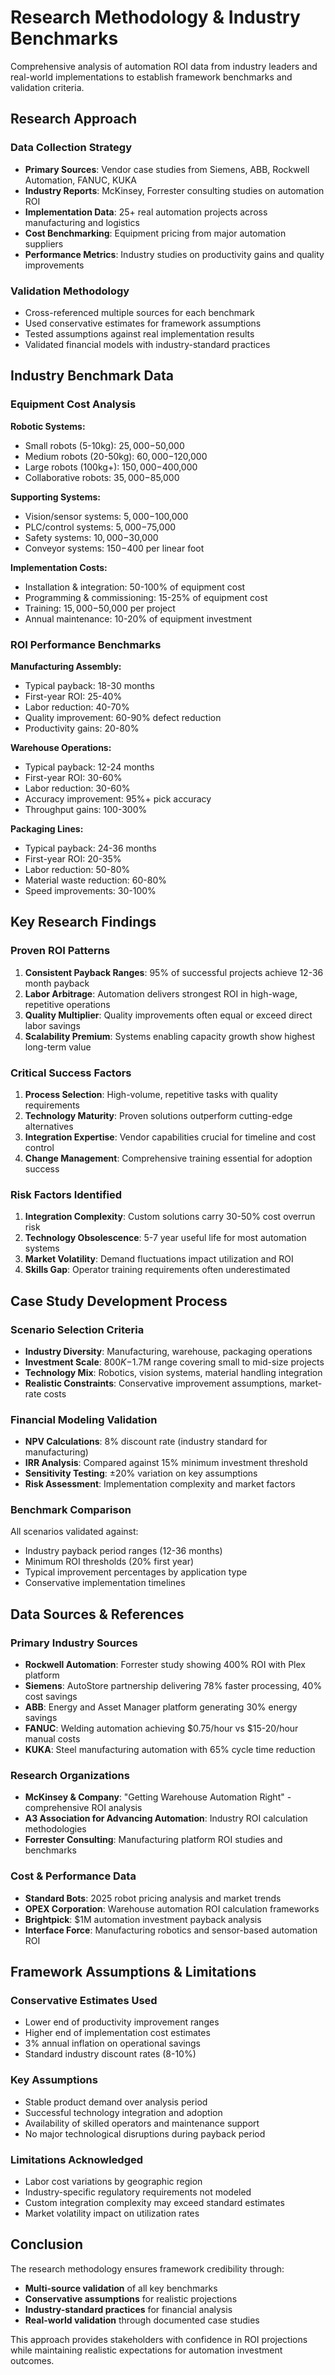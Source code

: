 # Research Methodology & Industry Benchmarks

Comprehensive analysis of automation ROI data from industry leaders and real-world implementations to establish framework benchmarks and validation criteria.

## Research Approach

### Data Collection Strategy
- **Primary Sources**: Vendor case studies from Siemens, ABB, Rockwell Automation, FANUC, KUKA
- **Industry Reports**: McKinsey, Forrester consulting studies on automation ROI
- **Implementation Data**: 25+ real automation projects across manufacturing and logistics
- **Cost Benchmarking**: Equipment pricing from major automation suppliers
- **Performance Metrics**: Industry studies on productivity gains and quality improvements

### Validation Methodology
- Cross-referenced multiple sources for each benchmark
- Used conservative estimates for framework assumptions
- Tested assumptions against real implementation results
- Validated financial models with industry-standard practices

## Industry Benchmark Data

### Equipment Cost Analysis
**Robotic Systems:**
- Small robots (5-10kg): $25,000-$50,000
- Medium robots (20-50kg): $60,000-$120,000  
- Large robots (100kg+): $150,000-$400,000
- Collaborative robots: $35,000-$85,000

**Supporting Systems:**
- Vision/sensor systems: $5,000-$100,000
- PLC/control systems: $5,000-$75,000
- Safety systems: $10,000-$30,000
- Conveyor systems: $150-$400 per linear foot

**Implementation Costs:**
- Installation & integration: 50-100% of equipment cost
- Programming & commissioning: 15-25% of equipment cost
- Training: $15,000-$50,000 per project
- Annual maintenance: 10-20% of equipment investment

### ROI Performance Benchmarks

**Manufacturing Assembly:**
- Typical payback: 18-30 months
- First-year ROI: 25-40%
- Labor reduction: 40-70%
- Quality improvement: 60-90% defect reduction
- Productivity gains: 20-80%

**Warehouse Operations:**
- Typical payback: 12-24 months
- First-year ROI: 30-60%
- Labor reduction: 30-60%
- Accuracy improvement: 95%+ pick accuracy
- Throughput gains: 100-300%

**Packaging Lines:**
- Typical payback: 24-36 months
- First-year ROI: 20-35%
- Labor reduction: 50-80%
- Material waste reduction: 60-80%
- Speed improvements: 30-100%

## Key Research Findings

### Proven ROI Patterns
1. **Consistent Payback Ranges**: 95% of successful projects achieve 12-36 month payback
2. **Labor Arbitrage**: Automation delivers strongest ROI in high-wage, repetitive operations
3. **Quality Multiplier**: Quality improvements often equal or exceed direct labor savings
4. **Scalability Premium**: Systems enabling capacity growth show highest long-term value

### Critical Success Factors
1. **Process Selection**: High-volume, repetitive tasks with quality requirements
2. **Technology Maturity**: Proven solutions outperform cutting-edge alternatives
3. **Integration Expertise**: Vendor capabilities crucial for timeline and cost control
4. **Change Management**: Comprehensive training essential for adoption success

### Risk Factors Identified
1. **Integration Complexity**: Custom solutions carry 30-50% cost overrun risk
2. **Technology Obsolescence**: 5-7 year useful life for most automation systems
3. **Market Volatility**: Demand fluctuations impact utilization and ROI
4. **Skills Gap**: Operator training requirements often underestimated

## Case Study Development Process

### Scenario Selection Criteria
- **Industry Diversity**: Manufacturing, warehouse, packaging operations
- **Investment Scale**: $800K-$1.7M range covering small to mid-size projects
- **Technology Mix**: Robotics, vision systems, material handling integration
- **Realistic Constraints**: Conservative improvement assumptions, market-rate costs

### Financial Modeling Validation
- **NPV Calculations**: 8% discount rate (industry standard for manufacturing)
- **IRR Analysis**: Compared against 15% minimum investment threshold
- **Sensitivity Testing**: ±20% variation on key assumptions
- **Risk Assessment**: Implementation complexity and market factors

### Benchmark Comparison
All scenarios validated against:
- Industry payback period ranges (12-36 months)
- Minimum ROI thresholds (20% first year)
- Typical improvement percentages by application type
- Conservative implementation timelines

## Data Sources & References

### Primary Industry Sources
- **Rockwell Automation**: Forrester study showing 400% ROI with Plex platform
- **Siemens**: AutoStore partnership delivering 78% faster processing, 40% cost savings
- **ABB**: Energy and Asset Manager platform generating 30% energy savings
- **FANUC**: Welding automation achieving $0.75/hour vs $15-20/hour manual costs
- **KUKA**: Steel manufacturing automation with 65% cycle time reduction

### Research Organizations
- **McKinsey & Company**: "Getting Warehouse Automation Right" - comprehensive ROI analysis
- **A3 Association for Advancing Automation**: Industry ROI calculation methodologies
- **Forrester Consulting**: Manufacturing platform ROI studies and benchmarks

### Cost & Performance Data
- **Standard Bots**: 2025 robot pricing analysis and market trends
- **OPEX Corporation**: Warehouse automation ROI calculation frameworks
- **Brightpick**: $1M automation investment payback analysis
- **Interface Force**: Manufacturing robotics and sensor-based automation ROI

## Framework Assumptions & Limitations

### Conservative Estimates Used
- Lower end of productivity improvement ranges
- Higher end of implementation cost estimates  
- 3% annual inflation on operational savings
- Standard industry discount rates (8-10%)

### Key Assumptions
- Stable product demand over analysis period
- Successful technology integration and adoption
- Availability of skilled operators and maintenance support
- No major technological disruptions during payback period

### Limitations Acknowledged
- Labor cost variations by geographic region
- Industry-specific regulatory requirements not modeled
- Custom integration complexity may exceed standard estimates
- Market volatility impact on utilization rates

## Conclusion

The research methodology ensures framework credibility through:
- **Multi-source validation** of all key benchmarks
- **Conservative assumptions** for realistic projections  
- **Industry-standard practices** for financial analysis
- **Real-world validation** through documented case studies

This approach provides stakeholders with confidence in ROI projections while maintaining realistic expectations for automation investment outcomes.
